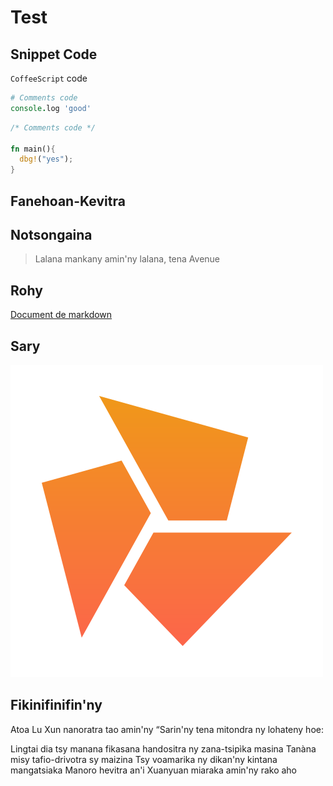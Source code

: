 [Markdown 全局注释]:#

# Test

## Snippet Code

`CoffeeScript` code

```coffee
# Comments code
console.log 'good'


```

```rust
/* Comments code */

fn main(){
  dbg!("yes");
}
```

## Fanehoan-Kevitra

<!-- HTML 注释 --> 

<!-- 多行注释 --> 

## Notsongaina

> Lalana mankany amin'ny lalana, tena Avenue

## Rohy

[Document de markdown](https://github.com/xxai-art/xxai-art-md)

## Sary

![xxAI.Famantarana marika kanto](https://raw.githubusercontent.com/xxai-art/web/main/file/svg/logo.svg)

## Fikinifinifin'ny

Atoa Lu Xun nanoratra tao amin'ny “Sarin'ny tena mitondra ny lohateny hoe:

  Lingtai dia tsy manana fikasana handositra ny zana-tsipìka masina
  Tanàna misy tafio-drivotra sy maizina
  Tsy voamarika ny dikan'ny kintana mangatsiaka
  Manoro hevitra an'i Xuanyuan miaraka amin'ny rako aho


